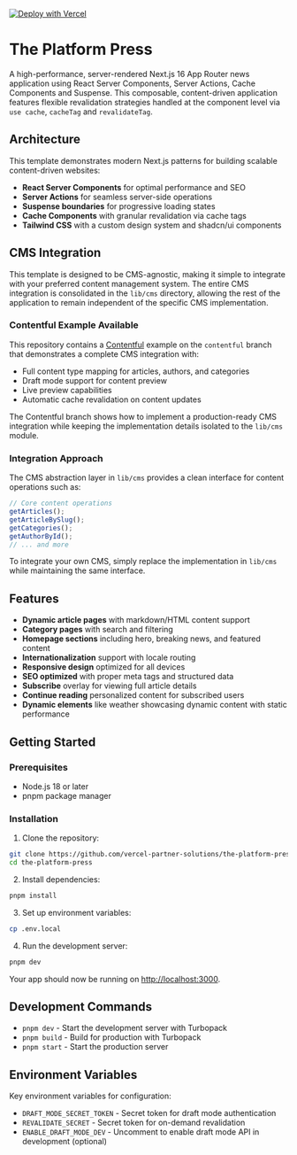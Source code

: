 [![Deploy with Vercel](https://vercel.com/button)](https://vercel.com/new/clone?repository-url=https%3A%2F%2Fgithub.com%2Fvercel-partner-solutions%2Fthe-platform-press&env=DRAFT_MODE_SECRET_TOKEN,REVALIDATE_SECRET&project-name=the-platform-press&repository-name=the-platform-press&demo-title=The%20Platform%20Press&demo-description=A%20high%20performance%20content-driven%20Next.js%20application&demo-url=https%3A%2F%2Fthe-platform-press.vercel.app)

# The Platform Press

A high-performance, server-rendered Next.js 16 App Router news application using React Server Components, Server Actions, Cache Components and Suspense. This composable, content-driven application features flexible revalidation strategies handled at the component level via `use cache`, `cacheTag` and `revalidateTag`.

## Architecture

This template demonstrates modern Next.js patterns for building scalable content-driven websites:

- **React Server Components** for optimal performance and SEO
- **Server Actions** for seamless server-side operations
- **Suspense boundaries** for progressive loading states
- **Cache Components** with granular revalidation via cache tags
- **Tailwind CSS** with a custom design system and shadcn/ui components

## CMS Integration

This template is designed to be CMS-agnostic, making it simple to integrate with your preferred content management system. The entire CMS integration is consolidated in the `lib/cms` directory, allowing the rest of the application to remain independent of the specific CMS implementation.

### Contentful Example Available

This repository contains a [Contentful](https://github.com/vercel-partner-solutions/the-platform-press/tree/contentful) example on the `contentful` branch that demonstrates a complete CMS integration with:

- Full content type mapping for articles, authors, and categories
- Draft mode support for content preview
- Live preview capabilities
- Automatic cache revalidation on content updates

The Contentful branch shows how to implement a production-ready CMS integration while keeping the implementation details isolated to the `lib/cms` module.

### Integration Approach

The CMS abstraction layer in `lib/cms` provides a clean interface for content operations such as:

```typescript
// Core content operations
getArticles();
getArticleBySlug();
getCategories();
getAuthorById();
// ... and more
```

To integrate your own CMS, simply replace the implementation in `lib/cms` while maintaining the same interface.

## Features

- **Dynamic article pages** with markdown/HTML content support
- **Category pages** with search and filtering
- **Homepage sections** including hero, breaking news, and featured content
- **Internationalization** support with locale routing
- **Responsive design** optimized for all devices
- **SEO optimized** with proper meta tags and structured data
- **Subscribe** overlay for viewing full article details
- **Continue reading** personalized content for subscribed users
- **Dynamic elements** like weather showcasing dynamic content with static performance

## Getting Started

### Prerequisites

- Node.js 18 or later
- pnpm package manager

### Installation

1. Clone the repository:

```bash
git clone https://github.com/vercel-partner-solutions/the-platform-press.git
cd the-platform-press
```

2. Install dependencies:

```bash
pnpm install
```

3. Set up environment variables:

```bash
cp .env.local
```

4. Run the development server:

```bash
pnpm dev
```

Your app should now be running on [http://localhost:3000](http://localhost:3000).

## Development Commands

- `pnpm dev` - Start the development server with Turbopack
- `pnpm build` - Build for production with Turbopack
- `pnpm start` - Start the production server

## Environment Variables

Key environment variables for configuration:

- `DRAFT_MODE_SECRET_TOKEN` - Secret token for draft mode authentication
- `REVALIDATE_SECRET` - Secret token for on-demand revalidation
- `ENABLE_DRAFT_MODE_DEV` - Uncomment to enable draft mode API in development (optional)
